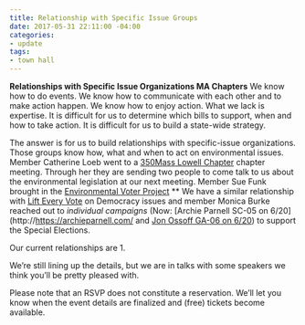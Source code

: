 ```yaml
---
title: Relationship with Specific Issue Groups
date: 2017-05-31 22:11:00 -04:00
categories:
- update
tags:
- town hall
---
```


**Relationships with Specific Issue Organizations MA Chapters**
We know how to do events. We know how to communicate with each other and to make action happen. We know how to enjoy action.  What we lack is expertise. It is difficult for us to determine which bills to support, when and how to take action. It is difficult for us to build a state-wide strategy.

The answer is for us to build relationships with specific-issue organizations. Those groups know how, what and when to act on environmental issues. Member Catherine Loeb went to a [350Mass Lowell Chapter](http://http://350mass.betterfutureproject.org/) chapter meeting. Through her they are sending two people to come talk to us about the environmental legislation at our next meeting. Member Sue Funk brought in the [Environmental Voter Project](http://http://www.environmentalvoter.org/) ** We have a similar relationship with [Lift Every Vote](http://https://www.facebook.com/groups/757413041078516/) on Democracy issues and member Monica Burke reached out to *individual campaigns* (Now: [Archie Parnell SC-05 on 6/20](http://https://archieparnell.com/ and [Jon Ossoff GA-06 on 6/20](http://electjon.com)) to support the Special Elections.

Our current relationships are
1.  




We’re still lining up the details, but we are in talks with some speakers we think you’ll be pretty pleased with.

Please note that an RSVP does not constitute a reservation. We’ll let you know when the event details are finalized and (free) tickets become available.
